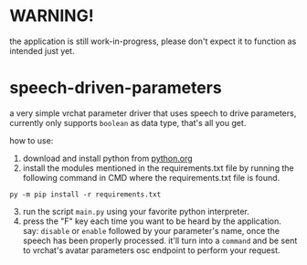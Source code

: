 # WARNING!
the application is still work-in-progress, please don't expect it to function as intended just yet.
# speech-driven-parameters
a very simple vrchat parameter driver that uses speech to drive parameters, currently only supports `boolean` as data type, that's all you get.

how to use:
1. download and install python from [python.org](https://www.python.org/downloads/)
2. install the modules mentioned in the requirements.txt file by running the following command in CMD where the requirements.txt file is found.
```
py -m pip install -r requirements.txt
```
3. run the script `main.py` using your favorite python interpreter.
4. press the "F" key each time you want to be heard by the application. say: `disable` or `enable` followed by your parameter's name, once the speech has been properly processed. it'll turn into a `command` and be sent to vrchat's avatar parameters osc endpoint to perform your request.
